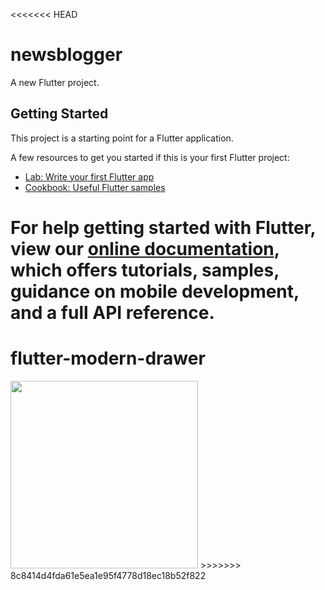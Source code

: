 <<<<<<< HEAD
# newsblogger

A new Flutter project.

## Getting Started

This project is a starting point for a Flutter application.

A few resources to get you started if this is your first Flutter project:

- [Lab: Write your first Flutter app](https://flutter.dev/docs/get-started/codelab)
- [Cookbook: Useful Flutter samples](https://flutter.dev/docs/cookbook)

For help getting started with Flutter, view our
[online documentation](https://flutter.dev/docs), which offers tutorials,
samples, guidance on mobile development, and a full API reference.
=======
# flutter-modern-drawer

<img src="https://github.com/dragongesa/flutter-modern-drawer/blob/master/screenrecord.gif" height="300"/>
>>>>>>> 8c8414d4fda61e5ea1e95f4778d18ec18b52f822
